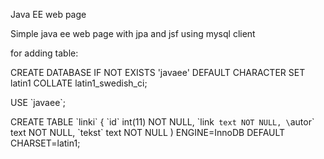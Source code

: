 Java EE web page
 
Simple java ee web page with jpa and jsf
using mysql client

for adding table:
 
CREATE DATABASE IF NOT EXISTS \'javaee\' DEFAULT CHARACTER SET latin1 COLLATE latin1_swedish_ci;

USE \`javaee\`;

CREATE TABLE \`linki\` {
   \`id\` int(11) NOT NULL,
  \`link` text NOT NULL,
  \`autor\` text NOT NULL,
   \`tekst\` text NOT NULL
) ENGINE=InnoDB DEFAULT CHARSET=latin1;
